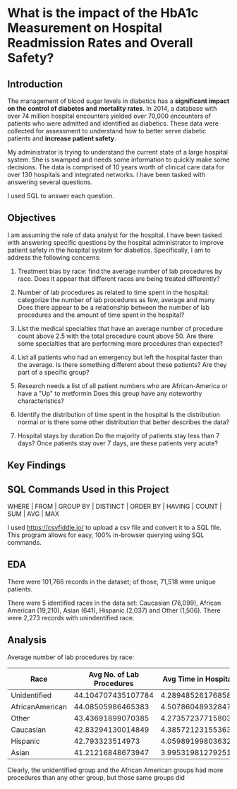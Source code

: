 # What is the impact of the HbA1c Measurement on Hospital Readmission Rates and Overall Safety? 

## Introduction

The management of blood sugar levels in diabetics has a **significant impact on the control of diabetes and mortality rates**. In 2014, a database with over 74 million hospital encounters yielded over 70,000 encounters of patients who were admitted and identified as diabetics. These data were collected for assessment to understand how to better serve diabetic patients and **increase patient safety**. 


My administrator is trying to understand the current state of a large hospital system. She is swamped and needs some information to quickly make some decisions.  The data is comprised of 10 years worth of clinical care data for over 130 hospitals and integrated networks. I have been tasked with answering several questions. 

I used SQL to answer each question. 

## Objectives

I am assuming the role of data analyst for the hospital. I have been tasked with answering specific questions by the hospital administrator to improve patient safety in the hospital system for diabetics. Specifically, I am to address the following concerns:
1.	Treatment bias by race: find the average number of lab procedures by race. 
Does it appear that different races are being treated differently?
2.	Number of lab procedures as related to time spent in the hospital: categorize the number of lab procedures as few, average and many
Does there appear to be a relationship between the number of lab procedures and the amount of time spent in the hospital?

3.	List the medical specialties that have an average number of procedure count above 2.5 with the total procedure count above 50. Are there some specialties that are performing more procedures than expected?

4.	List all patients who had an emergency but left the hospital faster than the average.
  Is there something different about these patients? Are they part of a specific group?
5.	Research needs a list of all patient numbers who are African-America or have a "Up" to metformin
   Does this group have any noteworthy characteristics?
6.	Identify the distribution of time spent in the hospital
   Is the distribution normal or is there some other distribution that better describes the data?
   
7.	Hospital stays by duration
   Do the majority of patients stay less than 7 days? Once patients stay over 7 days, are these patients very acute?

## Key Findings





## SQL Commands Used in this Project

WHERE | FROM | GROUP BY | DISTINCT | ORDER BY | HAVING | COUNT | SUM | AVG | MAX 

I used https://csvfiddle.io/ to upload a csv file and convert it to a SQL file. This program allows for easy, 100% in-browser querying using SQL commands. 

## EDA

There were 101,766 records in the dataset; of those, 71,518 were unique patients.

There were 5 identified races in the data set: Caucasian (76,099), African American (19,210), Asian (641), Hispanic (2,037) and Other (1,506). There were 2,273 records with unindentified race.

## Analysis

Average number of lab procedures by race: 

|Race | Avg No. of Lab Procedures| Avg Time in Hospital|
------|---------------------------|---|
|Unidentified|	44.104707435107784	|4.289485261768588|
|AfricanAmerican	|44.08505986465383|	4.507860489328475
|Other|	43.43691899070385|	4.273572377158034|
|Caucasian|	42.83294130014849|	4.385721231553634|
|Hispanic|	42.793323514973|	4.059891998036328|
|Asian|	41.21216848673947|	3.995319812792512|

Clearly, the unidentified group and the African American groups had more procedures than any other group, but those same groups did 















